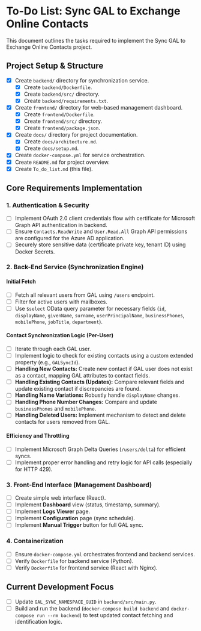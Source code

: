 # To-Do List: Sync GAL to Exchange Online Contacts

This document outlines the tasks required to implement the Sync GAL to Exchange Online Contacts project.

## Project Setup & Structure

- [x] Create `backend/` directory for synchronization service.
  - [x] Create `backend/Dockerfile`.
  - [x] Create `backend/src/` directory.
  - [x] Create `backend/requirements.txt`.
- [x] Create `frontend/` directory for web-based management dashboard.
  - [x] Create `frontend/Dockerfile`.
  - [x] Create `frontend/src/` directory.
  - [x] Create `frontend/package.json`.
- [x] Create `docs/` directory for project documentation.
  - [x] Create `docs/architecture.md`.
  - [x] Create `docs/setup.md`.
- [x] Create `docker-compose.yml` for service orchestration.
- [x] Create `README.md` for project overview.
- [x] Create `To_do_list.md` (this file).

## Core Requirements Implementation

### 1. Authentication & Security

- [ ] Implement OAuth 2.0 client credentials flow with certificate for Microsoft Graph API authentication in backend.
- [ ] Ensure `Contacts.ReadWrite` and `User.Read.All` Graph API permissions are configured for the Azure AD application.
- [ ] Securely store sensitive data (certificate private key, tenant ID) using Docker Secrets.

### 2. Back-End Service (Synchronization Engine)

#### Initial Fetch

- [ ] Fetch all relevant users from GAL using `/users` endpoint.
- [ ] Filter for active users with mailboxes.
- [ ] Use `$select` OData query parameter for necessary fields (`id`, `displayName`, `givenName`, `surname`, `userPrincipalName`, `businessPhones`, `mobilePhone`, `jobTitle`, `department`).

#### Contact Synchronization Logic (Per-User)

- [ ] Iterate through each GAL user.
- [ ] Implement logic to check for existing contacts using a custom extended property (e.g., `GALSyncId`).
- [ ] **Handling New Contacts:** Create new contact if GAL user does not exist as a contact, mapping GAL attributes to contact fields.
- [ ] **Handling Existing Contacts (Updates):** Compare relevant fields and update existing contact if discrepancies are found.
- [ ] **Handling Name Variations:** Robustly handle `displayName` changes.
- [ ] **Handling Phone Number Changes:** Compare and update `businessPhones` and `mobilePhone`.
- [ ] **Handling Deleted Users:** Implement mechanism to detect and delete contacts for users removed from GAL.

#### Efficiency and Throttling

- [ ] Implement Microsoft Graph Delta Queries (`/users/delta`) for efficient syncs.
- [ ] Implement proper error handling and retry logic for API calls (especially for HTTP 429).

### 3. Front-End Interface (Management Dashboard)

- [ ] Create simple web interface (React).
- [ ] Implement **Dashboard** view (status, timestamp, summary).
- [ ] Implement **Logs Viewer** page.
- [ ] Implement **Configuration** page (sync schedule).
- [ ] Implement **Manual Trigger** button for full GAL sync.

### 4. Containerization

- [ ] Ensure `docker-compose.yml` orchestrates frontend and backend services.
- [ ] Verify `Dockerfile` for backend service (Python).
- [ ] Verify `Dockerfile` for frontend service (React with Nginx).

## Current Development Focus

- [ ] Update `GAL_SYNC_NAMESPACE_GUID` in `backend/src/main.py`.
- [ ] Build and run the backend (`docker-compose build backend` and `docker-compose run --rm backend`) to test updated contact fetching and identification logic.
